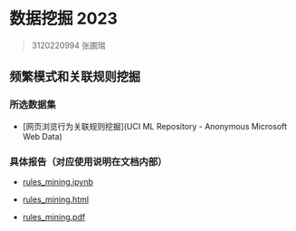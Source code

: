# 数据挖掘 2023

> 3120220994 张圃㻛

## 频繁模式和关联规则挖掘

### 所选数据集

- [网页浏览行为关联规则挖掘](UCI ML Repository - Anonymous Microsoft Web Data)

### 具体报告（对应使用说明在文档内部）

- [rules_mining.ipynb](./rules_mining.ipynb)

- [rules_mining.html](./rules_mining.html)
  
- [rules_mining.pdf](./rules_mining.pdf)
